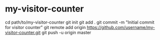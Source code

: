 # my-visitor-counter

cd path/to/my-visitor-counter
git init
git add .
git commit -m "Initial commit for visitor counter"
git remote add origin https://github.com/username/my-visitor-counter.git
git push -u origin master

